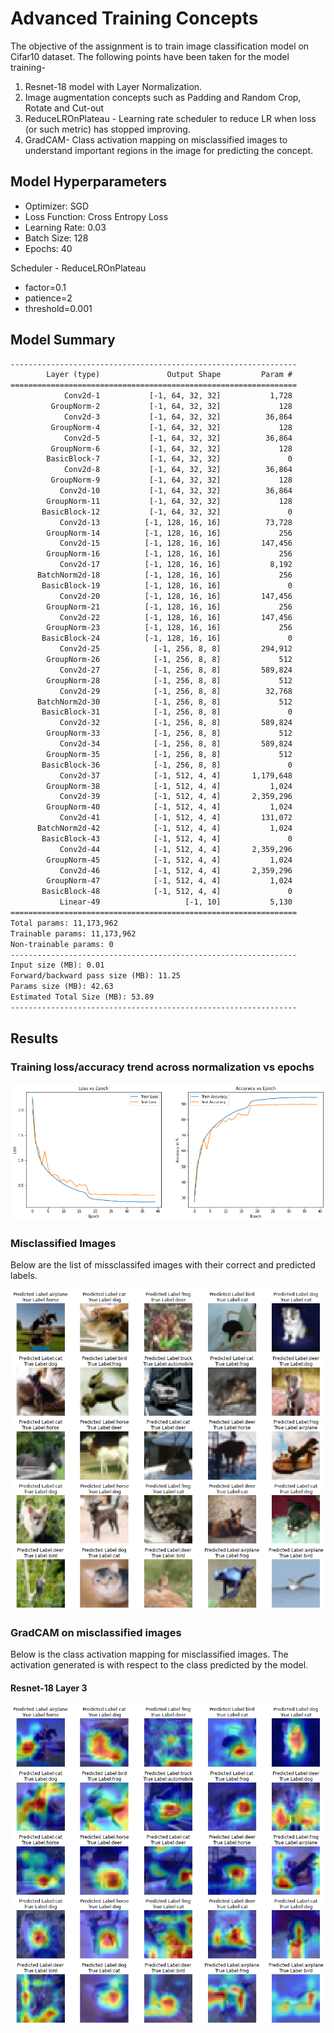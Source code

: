 # Advanced Training Concepts

The objective of the assignment is to train image classification model on Cifar10 dataset. The following points have been taken for the model training-

1. Resnet-18 model with Layer Normalization.
2. Image augmentation concepts such as Padding and Random Crop, Rotate and Cut-out
3. ReduceLROnPlateau - Learning rate scheduler to reduce LR when loss (or such metric) has stopped improving.
4. GradCAM- Class activation mapping on misclassified images to understand important regions in the image for predicting the concept.

## Model Hyperparameters

* Optimizer: SGD
* Loss Function: Cross Entropy Loss
* Learning Rate: 0.03
* Batch Size: 128
* Epochs: 40

Scheduler - ReduceLROnPlateau
* factor=0.1
* patience=2
* threshold=0.001

## Model Summary

```txt
----------------------------------------------------------------
        Layer (type)               Output Shape         Param #
================================================================
            Conv2d-1           [-1, 64, 32, 32]           1,728
         GroupNorm-2           [-1, 64, 32, 32]             128
            Conv2d-3           [-1, 64, 32, 32]          36,864
         GroupNorm-4           [-1, 64, 32, 32]             128
            Conv2d-5           [-1, 64, 32, 32]          36,864
         GroupNorm-6           [-1, 64, 32, 32]             128
        BasicBlock-7           [-1, 64, 32, 32]               0
            Conv2d-8           [-1, 64, 32, 32]          36,864
         GroupNorm-9           [-1, 64, 32, 32]             128
           Conv2d-10           [-1, 64, 32, 32]          36,864
        GroupNorm-11           [-1, 64, 32, 32]             128
       BasicBlock-12           [-1, 64, 32, 32]               0
           Conv2d-13          [-1, 128, 16, 16]          73,728
        GroupNorm-14          [-1, 128, 16, 16]             256
           Conv2d-15          [-1, 128, 16, 16]         147,456
        GroupNorm-16          [-1, 128, 16, 16]             256
           Conv2d-17          [-1, 128, 16, 16]           8,192
      BatchNorm2d-18          [-1, 128, 16, 16]             256
       BasicBlock-19          [-1, 128, 16, 16]               0
           Conv2d-20          [-1, 128, 16, 16]         147,456
        GroupNorm-21          [-1, 128, 16, 16]             256
           Conv2d-22          [-1, 128, 16, 16]         147,456
        GroupNorm-23          [-1, 128, 16, 16]             256
       BasicBlock-24          [-1, 128, 16, 16]               0
           Conv2d-25            [-1, 256, 8, 8]         294,912
        GroupNorm-26            [-1, 256, 8, 8]             512
           Conv2d-27            [-1, 256, 8, 8]         589,824
        GroupNorm-28            [-1, 256, 8, 8]             512
           Conv2d-29            [-1, 256, 8, 8]          32,768
      BatchNorm2d-30            [-1, 256, 8, 8]             512
       BasicBlock-31            [-1, 256, 8, 8]               0
           Conv2d-32            [-1, 256, 8, 8]         589,824
        GroupNorm-33            [-1, 256, 8, 8]             512
           Conv2d-34            [-1, 256, 8, 8]         589,824
        GroupNorm-35            [-1, 256, 8, 8]             512
       BasicBlock-36            [-1, 256, 8, 8]               0
           Conv2d-37            [-1, 512, 4, 4]       1,179,648
        GroupNorm-38            [-1, 512, 4, 4]           1,024
           Conv2d-39            [-1, 512, 4, 4]       2,359,296
        GroupNorm-40            [-1, 512, 4, 4]           1,024
           Conv2d-41            [-1, 512, 4, 4]         131,072
      BatchNorm2d-42            [-1, 512, 4, 4]           1,024
       BasicBlock-43            [-1, 512, 4, 4]               0
           Conv2d-44            [-1, 512, 4, 4]       2,359,296
        GroupNorm-45            [-1, 512, 4, 4]           1,024
           Conv2d-46            [-1, 512, 4, 4]       2,359,296
        GroupNorm-47            [-1, 512, 4, 4]           1,024
       BasicBlock-48            [-1, 512, 4, 4]               0
           Linear-49                   [-1, 10]           5,130
================================================================
Total params: 11,173,962
Trainable params: 11,173,962
Non-trainable params: 0
----------------------------------------------------------------
Input size (MB): 0.01
Forward/backward pass size (MB): 11.25
Params size (MB): 42.63
Estimated Total Size (MB): 53.89
----------------------------------------------------------------
```

## Results

### Training loss/accuracy trend across normalization vs epochs

![](images/traintestloss.png)

### Misclassified Images

Below are the list of missclassifed images with their correct and predicted labels.

![](images/misclassified.png)

### GradCAM on misclassified images

Below is the class activation mapping for misclassified images. The activation generated is with respect to the class predicted by the model.

#### Resnet-18 Layer 3

![](images/gradcam.png)

